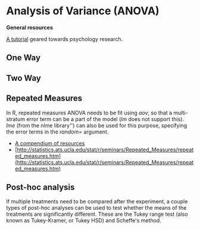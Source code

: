 # Analysis of Variance (ANOVA)

 **General resources**

[A tutorial](http://www.psych.upenn.edu/~baron/rpsych/rpsych.html#htoc50) geared towards psychology research.

## One Way

## Two Way

## Repeated Measures

In R, repeated measures ANOVA needs to be fit using *aov*, so that a
multi-stratum error term can be a part of the model (*lm* does not
support this). *lme* (from the nlme library'') can also be used for this
purpose, specifying the error terms in the *random=* argument.

* [A compendium of resources](http://www.r-statistics.com/2010/04/repeated-measures-anova-with-r-tutorials/)
* [http://statistics.ats.ucla.edu/stat/r/seminars/Repeated_Measures/repeated_measures.htm](http://statistics.ats.ucla.edu/stat/r/seminars/Repeated_Measures/repeated_measures.htm)

## Post-hoc analysis

If multiple treatments need to be compared after the experiment, a
couple types of post-hoc analyses can be used to test whether the means
of the treatments are significantly different. These are the Tukey range
test (also known as Tukey-Kramer, or Tukey HSD) and Scheffe's method.
